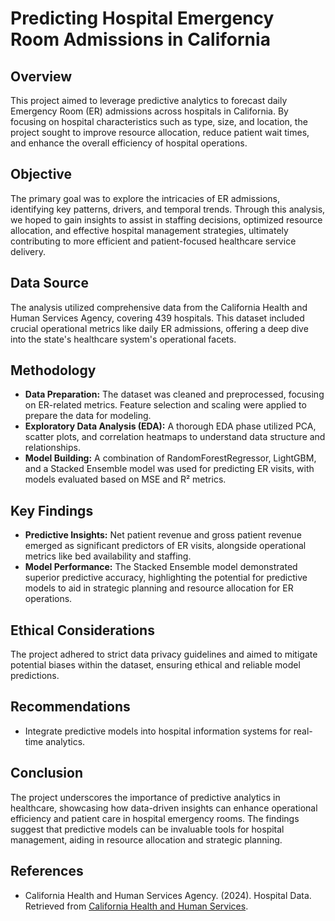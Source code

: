 # Predicting Hospital Emergency Room Admissions in California

## Overview
This project aimed to leverage predictive analytics to forecast daily Emergency Room (ER) admissions across hospitals in California. By focusing on hospital characteristics such as type, size, and location, the project sought to improve resource allocation, reduce patient wait times, and enhance the overall efficiency of hospital operations.

## Objective
The primary goal was to explore the intricacies of ER admissions, identifying key patterns, drivers, and temporal trends. Through this analysis, we hoped to gain insights to assist in staffing decisions, optimized resource allocation, and effective hospital management strategies, ultimately contributing to more efficient and patient-focused healthcare service delivery.

## Data Source
The analysis utilized comprehensive data from the California Health and Human Services Agency, covering 439 hospitals. This dataset included crucial operational metrics like daily ER admissions, offering a deep dive into the state's healthcare system's operational facets.

## Methodology
- **Data Preparation:** The dataset was cleaned and preprocessed, focusing on ER-related metrics. Feature selection and scaling were applied to prepare the data for modeling.
- **Exploratory Data Analysis (EDA):** A thorough EDA phase utilized PCA, scatter plots, and correlation heatmaps to understand data structure and relationships.
- **Model Building:** A combination of RandomForestRegressor, LightGBM, and a Stacked Ensemble model was used for predicting ER visits, with models evaluated based on MSE and R² metrics.

## Key Findings
- **Predictive Insights:** Net patient revenue and gross patient revenue emerged as significant predictors of ER visits, alongside operational metrics like bed availability and staffing.
- **Model Performance:** The Stacked Ensemble model demonstrated superior predictive accuracy, highlighting the potential for predictive models to aid in strategic planning and resource allocation for ER operations.

## Ethical Considerations
The project adhered to strict data privacy guidelines and aimed to mitigate potential biases within the dataset, ensuring ethical and reliable model predictions.

## Recommendations
- Integrate predictive models into hospital information systems for real-time analytics.

## Conclusion
The project underscores the importance of predictive analytics in healthcare, showcasing how data-driven insights can enhance operational efficiency and patient care in hospital emergency rooms. The findings suggest that predictive models can be invaluable tools for hospital management, aiding in resource allocation and strategic planning.

## References
- California Health and Human Services Agency. (2024). Hospital Data. Retrieved from [California Health and Human Services](https://data.chhs.ca.gov/).
